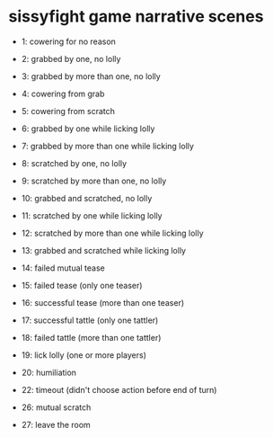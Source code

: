 # sissyfight game narrative scenes


* 1: cowering for no reason
* 2: grabbed by one, no lolly
* 3: grabbed by more than one, no lolly
* 4: cowering from grab
* 5: cowering from scratch
* 6: grabbed by one while licking lolly
* 7: grabbed by more than one while licking lolly
* 8: scratched by one, no lolly
* 9: scratched by more than one, no lolly
* 10: grabbed and scratched, no lolly
* 11: scratched by one while licking lolly
* 12: scratched by more than one while licking lolly
* 13: grabbed and scratched while licking lolly
* 14: failed mutual tease
* 15: failed tease (only one teaser)
* 16: successful tease (more than one teaser)
* 17: successful tattle (only one tattler)
* 18: failed tattle (more than one tattler)
* 19: lick lolly (one or more players)
* 20: humiliation

* 22: timeout (didn't choose action before end of turn)

* 26: mutual scratch
* 27: leave the room